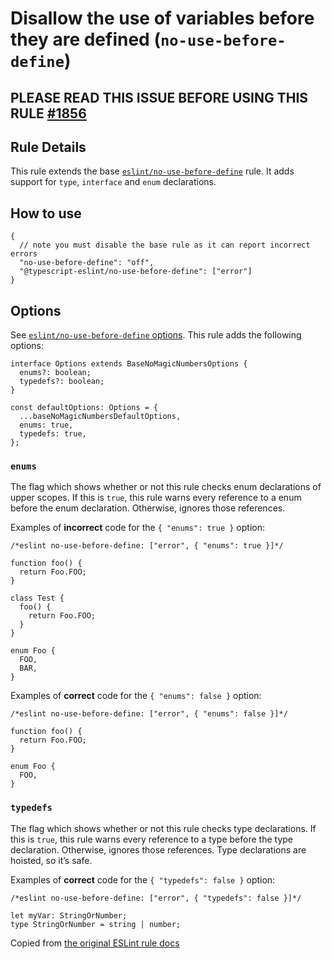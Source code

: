 Disallow the use of variables before they are defined (`no-use-before-define`)
==============================================================================

PLEASE READ THIS ISSUE BEFORE USING THIS RULE [\#1856](https://github.com/typescript-eslint/typescript-eslint/issues/1856)
--------------------------------------------------------------------------------------------------------------------------

Rule Details
------------

This rule extends the base [`eslint/no-use-before-define`](https://eslint.org/docs/rules/no-use-before-define) rule. It adds support for `type`, `interface` and `enum` declarations.

How to use
----------

    {
      // note you must disable the base rule as it can report incorrect errors
      "no-use-before-define": "off",
      "@typescript-eslint/no-use-before-define": ["error"]
    }

Options
-------

See [`eslint/no-use-before-define` options](https://eslint.org/docs/rules/no-use-before-define#options). This rule adds the following options:

    interface Options extends BaseNoMagicNumbersOptions {
      enums?: boolean;
      typedefs?: boolean;
    }

    const defaultOptions: Options = {
      ...baseNoMagicNumbersDefaultOptions,
      enums: true,
      typedefs: true,
    };

### `enums`

The flag which shows whether or not this rule checks enum declarations of upper scopes. If this is `true`, this rule warns every reference to a enum before the enum declaration. Otherwise, ignores those references.

Examples of **incorrect** code for the `{ "enums": true }` option:

    /*eslint no-use-before-define: ["error", { "enums": true }]*/

    function foo() {
      return Foo.FOO;
    }

    class Test {
      foo() {
        return Foo.FOO;
      }
    }

    enum Foo {
      FOO,
      BAR,
    }

Examples of **correct** code for the `{ "enums": false }` option:

    /*eslint no-use-before-define: ["error", { "enums": false }]*/

    function foo() {
      return Foo.FOO;
    }

    enum Foo {
      FOO,
    }

### `typedefs`

The flag which shows whether or not this rule checks type declarations. If this is `true`, this rule warns every reference to a type before the type declaration. Otherwise, ignores those references. Type declarations are hoisted, so it’s safe.

Examples of **correct** code for the `{ "typedefs": false }` option:

    /*eslint no-use-before-define: ["error", { "typedefs": false }]*/

    let myVar: StringOrNumber;
    type StringOrNumber = string | number;

Copied from [the original ESLint rule docs](https://github.com/eslint/eslint/blob/a113cd3/docs/rules/no-use-before-define.md)

